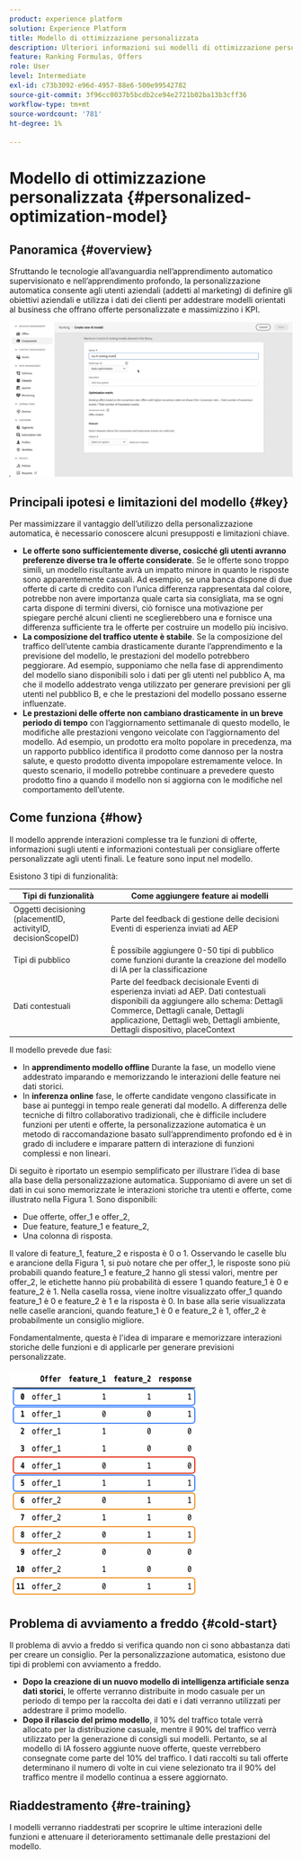 ```yaml
---
product: experience platform
solution: Experience Platform
title: Modello di ottimizzazione personalizzata
description: Ulteriori informazioni sui modelli di ottimizzazione personalizzati
feature: Ranking Formulas, Offers
role: User
level: Intermediate
exl-id: c73b3092-e96d-4957-88e6-500e99542782
source-git-commit: 3f96cc0037b5bcdb2ce94e2721b02ba13b3cff36
workflow-type: tm+mt
source-wordcount: '781'
ht-degree: 1%

---
```


# Modello di ottimizzazione personalizzata {#personalized-optimization-model}

## Panoramica {#overview}

Sfruttando le tecnologie all’avanguardia nell’apprendimento automatico supervisionato e nell’apprendimento profondo, la personalizzazione automatica consente agli utenti aziendali (addetti al marketing) di definire gli obiettivi aziendali e utilizza i dati dei clienti per addestrare modelli orientati al business che offrano offerte personalizzate e massimizzino i KPI.

![](../../rn/assets/do-not-localize/ai-ranking.gif)

## Principali ipotesi e limitazioni del modello {#key}

Per massimizzare il vantaggio dell’utilizzo della personalizzazione automatica, è necessario conoscere alcuni presupposti e limitazioni chiave.

* **Le offerte sono sufficientemente diverse, cosicché gli utenti avranno preferenze diverse tra le offerte considerate**. Se le offerte sono troppo simili, un modello risultante avrà un impatto minore in quanto le risposte sono apparentemente casuali.
Ad esempio, se una banca dispone di due offerte di carte di credito con l’unica differenza rappresentata dal colore, potrebbe non avere importanza quale carta sia consigliata, ma se ogni carta dispone di termini diversi, ciò fornisce una motivazione per spiegare perché alcuni clienti ne sceglierebbero una e fornisce una differenza sufficiente tra le offerte per costruire un modello più incisivo.
* **La composizione del traffico utente è stabile**. Se la composizione del traffico dell’utente cambia drasticamente durante l’apprendimento e la previsione del modello, le prestazioni del modello potrebbero peggiorare. Ad esempio, supponiamo che nella fase di apprendimento del modello siano disponibili solo i dati per gli utenti nel pubblico A, ma che il modello addestrato venga utilizzato per generare previsioni per gli utenti nel pubblico B, e che le prestazioni del modello possano esserne influenzate.
* **Le prestazioni delle offerte non cambiano drasticamente in un breve periodo di tempo** con l’aggiornamento settimanale di questo modello, le modifiche alle prestazioni vengono veicolate con l’aggiornamento del modello. Ad esempio, un prodotto era molto popolare in precedenza, ma un rapporto pubblico identifica il prodotto come dannoso per la nostra salute, e questo prodotto diventa impopolare estremamente veloce. In questo scenario, il modello potrebbe continuare a prevedere questo prodotto fino a quando il modello non si aggiorna con le modifiche nel comportamento dell’utente.

## Come funziona {#how}

Il modello apprende interazioni complesse tra le funzioni di offerte, informazioni sugli utenti e informazioni contestuali per consigliare offerte personalizzate agli utenti finali. Le feature sono input nel modello.

Esistono 3 tipi di funzionalità:

| Tipi di funzionalità | Come aggiungere feature ai modelli |
|--------------|----------------------------|
| Oggetti decisioning (placementID, activityID, decisionScopeID) | Parte del feedback di gestione delle decisioni Eventi di esperienza inviati ad AEP |
| Tipi di pubblico | È possibile aggiungere 0-50 tipi di pubblico come funzioni durante la creazione del modello di IA per la classificazione |
| Dati contestuali | Parte del feedback decisionale Eventi di esperienza inviati ad AEP. Dati contestuali disponibili da aggiungere allo schema: Dettagli Commerce, Dettagli canale, Dettagli applicazione, Dettagli web, Dettagli ambiente, Dettagli dispositivo, placeContext |

Il modello prevede due fasi:

* In **apprendimento modello offline** Durante la fase, un modello viene addestrato imparando e memorizzando le interazioni delle feature nei dati storici.
* In **inferenza online** fase, le offerte candidate vengono classificate in base ai punteggi in tempo reale generati dal modello. A differenza delle tecniche di filtro collaborativo tradizionali, che è difficile includere funzioni per utenti e offerte, la personalizzazione automatica è un metodo di raccomandazione basato sull’apprendimento profondo ed è in grado di includere e imparare pattern di interazione di funzioni complessi e non lineari.

Di seguito è riportato un esempio semplificato per illustrare l’idea di base alla base della personalizzazione automatica. Supponiamo di avere un set di dati in cui sono memorizzate le interazioni storiche tra utenti e offerte, come illustrato nella Figura 1. Sono disponibili:
* Due offerte, offer_1 e offer_2,
* Due feature, feature_1 e feature_2,
* Una colonna di risposta.

Il valore di feature_1, feature_2 e risposta è 0 o 1. Osservando le caselle blu e arancione della Figura 1, si può notare che per offer_1, le risposte sono più probabili quando feature_1 e feature_2 hanno gli stessi valori, mentre per offer_2, le etichette hanno più probabilità di essere 1 quando feature_1 è 0 e feature_2 è 1. Nella casella rossa, viene inoltre visualizzato offer_1 quando feature_1 è 0 e feature_2 è 1 e la risposta è 0. In base alla serie visualizzata nelle caselle arancioni, quando feature_1 è 0 e feature_2 è 1, offer_2 è probabilmente un consiglio migliore.

Fondamentalmente, questa è l&#39;idea di imparare e memorizzare interazioni storiche delle funzioni e di applicarle per generare previsioni personalizzate.

![](../assets/perso-ranking-schema.png)

## Problema di avviamento a freddo {#cold-start}

Il problema di avvio a freddo si verifica quando non ci sono abbastanza dati per creare un consiglio. Per la personalizzazione automatica, esistono due tipi di problemi con avviamento a freddo.

* **Dopo la creazione di un nuovo modello di intelligenza artificiale senza dati storici**, le offerte verranno distribuite in modo casuale per un periodo di tempo per la raccolta dei dati e i dati verranno utilizzati per addestrare il primo modello.
* **Dopo il rilascio del primo modello**, il 10% del traffico totale verrà allocato per la distribuzione casuale, mentre il 90% del traffico verrà utilizzato per la generazione di consigli sui modelli. Pertanto, se al modello di IA fossero aggiunte nuove offerte, queste verrebbero consegnate come parte del 10% del traffico. I dati raccolti su tali offerte determinano il numero di volte in cui viene selezionato tra il 90% del traffico mentre il modello continua a essere aggiornato.

## Riaddestramento {#re-training}

I modelli verranno riaddestrati per scoprire le ultime interazioni delle funzioni e attenuare il deterioramento settimanale delle prestazioni del modello.
